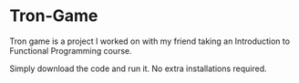 # Tron-Game
Tron game is a project I worked on with my friend taking an Introduction to Functional Programming course. 

Simply download the code and run it. No extra installations required.
